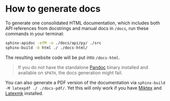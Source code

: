 # How to generate docs

To generate one consolidated HTML documentation, which includes both API references from docstrings and manual docs in `/docs`, run these commands in your terminal:

```bash
sphinx-apidoc -efM -o ./docs/api/py/ ./src
sphinx-build -b html ./ ./docs-html/
```

The resulting website code will be put into `/docs-html`.

> If you do not have the standalone [Pandoc](https://pandoc.org) binary installed and available on `$PATH`, the docs generation might fail.

You can also generate a PDF version of the documentation via `sphinx-build -M latexpdf ./ ./docs-pdf/`. Yet this will only work if you have [Miktex](https://miktex.org/) and [Latexmk](https://mg.readthedocs.io/latexmk.html) installed.
